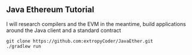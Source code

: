 ## Java Ethereum Tutorial
I will research compilers and the EVM
in the meantime, build applications around the Java client and a standard contract 
```
git clone https://github.com:extropyCoder/JavaEther.git
./gradlew run
```


